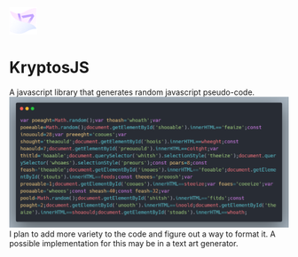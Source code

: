![logo](Assets/icon.png)
# KryptosJS
A javascript library that generates random javascript pseudo-code.
<br>
![screen](screenshot.png)
<br>
I plan to add more variety to the code and figure out a way to format it. A possible implementation for this may be in a text art generator. 
